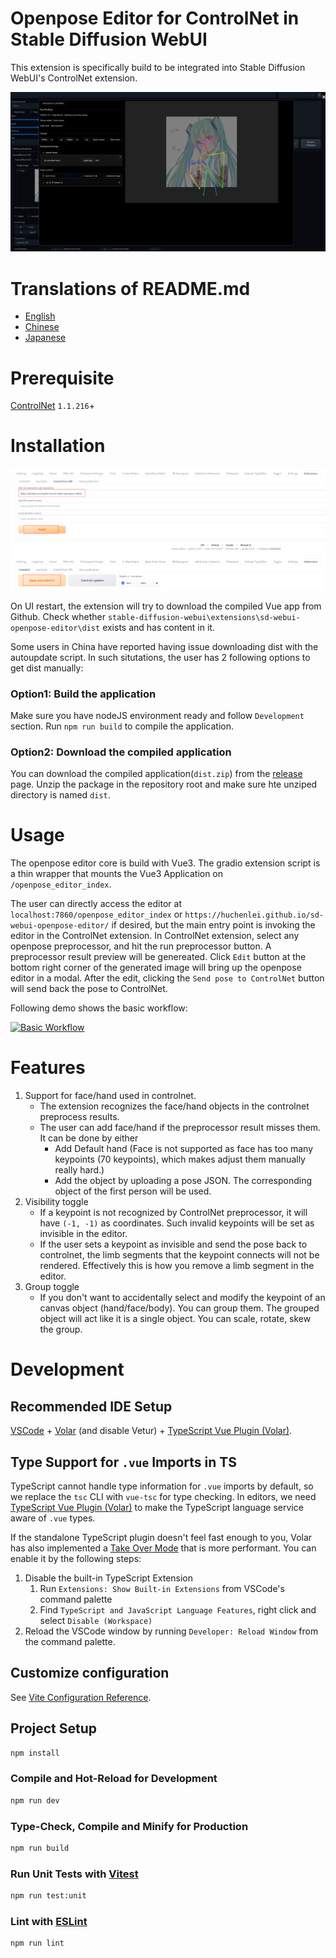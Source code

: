 # Openpose Editor for ControlNet in Stable Diffusion WebUI
This extension is specifically build to be integrated into Stable Diffusion 
WebUI's ControlNet extension.

![editor_in_modal](/readme_assets/editor_in_modal.png)

# Translations of README.md
- [English](./README.md)
- [Chinese](./README.zh.md)
- [Japanese](./README.ja.md)

# Prerequisite
[ControlNet](https://github.com/Mikubill/sd-webui-controlnet) `1.1.216`+

# Installation
![installation_guide](/readme_assets/install_guide.png)
![restart_ui_guide](/readme_assets/restart_ui_guide.png)

On UI restart, the extension will try to download the compiled Vue app from
Github. Check whether `stable-diffusion-webui\extensions\sd-webui-openpose-editor\dist`
exists and has content in it. 

Some users in China have reported having issue downloading dist with the autoupdate
script. In such situtations, the user has 2 following options to get dist
manually:

### Option1: Build the application 
Make sure you have nodeJS environment ready and follow `Development` section.
Run `npm run build` to compile the application.

### Option2: Download the compiled application
You can download the compiled application(`dist.zip`) from the 
[release](https://github.com/huchenlei/sd-webui-openpose-editor/releases) page. 
Unzip the package in the repository root and make sure hte unziped directory is 
named `dist`.

# Usage
The openpose editor core is build with Vue3. The gradio extension script is 
a thin wrapper that mounts the Vue3 Application on `/openpose_editor_index`.

The user can directly access the editor at `localhost:7860/openpose_editor_index` 
or `https://huchenlei.github.io/sd-webui-openpose-editor/` 
if desired, but the main entry point is invoking the editor in the ControlNet 
extension. In ControlNet extension, select any openpose preprocessor, and hit
the run preprocessor button. A preprocessor result preview will be genereated.
Click `Edit` button at the bottom right corner of the generated image will bring
up the openpose editor in a modal. After the edit, clicking the 
`Send pose to ControlNet` button will send back the pose to ControlNet.

Following demo shows the basic workflow:
<!-- https://youtu.be/WEHVpPNIh8M -->
[![Basic Workflow](http://img.youtube.com/vi/WEHVpPNIh8M/0.jpg)](http://www.youtube.com/watch?v=WEHVpPNIh8M)

# Features
1. Support for face/hand used in controlnet.
    - The extension recognizes the face/hand objects in the controlnet preprocess
    results.
    - The user can add face/hand if the preprocessor result misses them. It can
    be done by either
        - Add Default hand (Face is not supported as face has too many keypoints (70 keypoints),
        which makes adjust them manually really hard.)
        - Add the object by uploading a pose JSON. The corresponding object of
        the first person will be used.
1. Visibility toggle
    - If a keypoint is not recognized by ControlNet preprocessor, it will have
    `(-1, -1)` as coordinates. Such invalid keypoints will be set as invisible 
    in the editor.
    - If the user sets a keypoint as invisible and send the pose back to 
    controlnet, the limb segments that the keypoint connects will not be rendered.
    Effectively this is how you remove a limb segment in the editor.
1. Group toggle
    - If you don't want to accidentally select and modify the keypoint of an 
    canvas object (hand/face/body). You can group them. The grouped object will
    act like it is a single object. You can scale, rotate, skew the group.

# Development
## Recommended IDE Setup

[VSCode](https://code.visualstudio.com/) + [Volar](https://marketplace.visualstudio.com/items?itemName=Vue.volar) (and disable Vetur) + [TypeScript Vue Plugin (Volar)](https://marketplace.visualstudio.com/items?itemName=Vue.vscode-typescript-vue-plugin).

## Type Support for `.vue` Imports in TS

TypeScript cannot handle type information for `.vue` imports by default, so we replace the `tsc` CLI with `vue-tsc` for type checking. In editors, we need [TypeScript Vue Plugin (Volar)](https://marketplace.visualstudio.com/items?itemName=Vue.vscode-typescript-vue-plugin) to make the TypeScript language service aware of `.vue` types.

If the standalone TypeScript plugin doesn't feel fast enough to you, Volar has also implemented a [Take Over Mode](https://github.com/johnsoncodehk/volar/discussions/471#discussioncomment-1361669) that is more performant. You can enable it by the following steps:

1. Disable the built-in TypeScript Extension
    1) Run `Extensions: Show Built-in Extensions` from VSCode's command palette
    2) Find `TypeScript and JavaScript Language Features`, right click and select `Disable (Workspace)`
2. Reload the VSCode window by running `Developer: Reload Window` from the command palette.

## Customize configuration

See [Vite Configuration Reference](https://vitejs.dev/config/).

## Project Setup

```sh
npm install
```

### Compile and Hot-Reload for Development

```sh
npm run dev
```

### Type-Check, Compile and Minify for Production

```sh
npm run build
```

### Run Unit Tests with [Vitest](https://vitest.dev/)

```sh
npm run test:unit
```

### Lint with [ESLint](https://eslint.org/)

```sh
npm run lint
```
